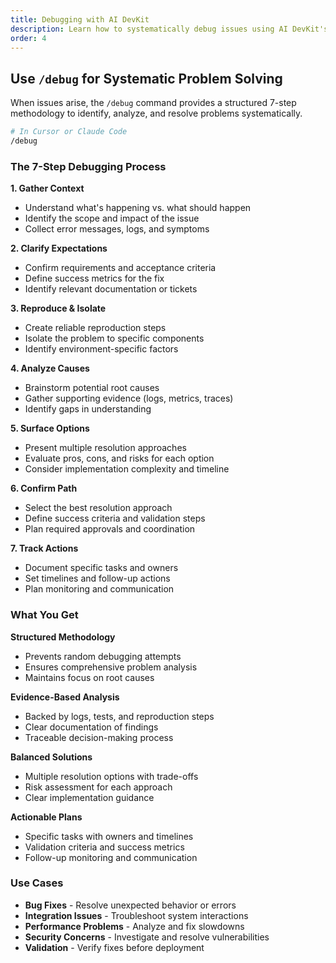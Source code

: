 ```yaml
---
title: Debugging with AI DevKit
description: Learn how to systematically debug issues using AI DevKit's structured debugging workflows
order: 4
---
```


## Use `/debug` for Systematic Problem Solving

When issues arise, the `/debug` command provides a structured 7-step methodology to identify, analyze, and resolve problems systematically.

```bash
# In Cursor or Claude Code
/debug
```

### The 7-Step Debugging Process

**1. Gather Context**
- Understand what's happening vs. what should happen
- Identify the scope and impact of the issue
- Collect error messages, logs, and symptoms

**2. Clarify Expectations**
- Confirm requirements and acceptance criteria
- Define success metrics for the fix
- Identify relevant documentation or tickets

**3. Reproduce & Isolate**
- Create reliable reproduction steps
- Isolate the problem to specific components
- Identify environment-specific factors

**4. Analyze Causes**
- Brainstorm potential root causes
- Gather supporting evidence (logs, metrics, traces)
- Identify gaps in understanding

**5. Surface Options**
- Present multiple resolution approaches
- Evaluate pros, cons, and risks for each option
- Consider implementation complexity and timeline

**6. Confirm Path**
- Select the best resolution approach
- Define success criteria and validation steps
- Plan required approvals and coordination

**7. Track Actions**
- Document specific tasks and owners
- Set timelines and follow-up actions
- Plan monitoring and communication

### What You Get

**Structured Methodology**
- Prevents random debugging attempts
- Ensures comprehensive problem analysis
- Maintains focus on root causes

**Evidence-Based Analysis**
- Backed by logs, tests, and reproduction steps
- Clear documentation of findings
- Traceable decision-making process

**Balanced Solutions**
- Multiple resolution options with trade-offs
- Risk assessment for each approach
- Clear implementation guidance

**Actionable Plans**
- Specific tasks with owners and timelines
- Validation criteria and success metrics
- Follow-up monitoring and communication

### Use Cases

- **Bug Fixes** - Resolve unexpected behavior or errors
- **Integration Issues** - Troubleshoot system interactions
- **Performance Problems** - Analyze and fix slowdowns
- **Security Concerns** - Investigate and resolve vulnerabilities
- **Validation** - Verify fixes before deployment